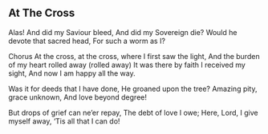 ## At The Cross

Alas! And did my Saviour bleed,
And did my Sovereign die?
Would he devote that sacred head,
For such a worm as I? 

Chorus
At the cross, at the cross,
where I first saw the light,
And the burden of my heart 
rolled away (rolled away)
It was there by faith I received my sight,
And now I am happy all the way. 

Was it for deeds that I have done,
He groaned upon the tree?
Amazing pity, grace unknown,
And love beyond degree! 

But drops of grief can ne’er repay,
The debt of love I owe;
Here, Lord, I give myself away,
‘Tis all that I can do!